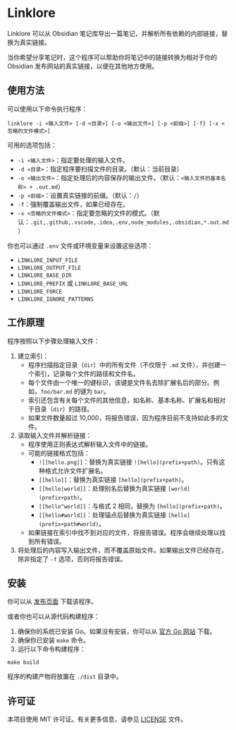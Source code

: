# Linklore

Linklore 可以从 Obsidian 笔记库导出一篇笔记，并解析所有依赖的内部链接，替换为真实链接。

当你希望分享笔记时，这个程序可以帮助你将笔记中的链接转换为相对于你的 Obsidian 发布网站的真实链接，以便在其他地方使用。

## 使用方法

可以使用以下命令执行程序：

```shell
linklore -i <输入文件> [-d <目录>] [-o <输出文件>] [-p <前缀>] [-f] [-x <忽略的文件模式>]
```

可用的选项包括：

- `-i <输入文件>`：指定要处理的输入文件。
- `-d <目录>`：指定程序要扫描文件的目录。（默认：当前目录）
- `-o <输出文件>`：指定处理后的内容保存的输出文件。（默认：`<输入文件的基本名称> + .out.md`）
- `-p <前缀>`：设置真实链接的前缀。（默认：`/`）
- `-f`：强制覆盖输出文件，如果已经存在。
- `-x <忽略的文件模式>`：指定要忽略的文件的模式。（默认：`.git,.github,.vscode,.idea,.env,node_modules,.obsidian,*.out.md`）

你也可以通过 `.env` 文件或环境变量来设置这些选项：

- `LINKLORE_INPUT_FILE`
- `LINKLORE_OUTPUT_FILE`
- `LINKLORE_BASE_DIR`
- `LINKLORE_PREFIX` 或 `LINKLORE_BASE_URL`
- `LINKLORE_FORCE`
- `LINKLORE_IGNORE_PATTERNS`

## 工作原理

程序按照以下步骤处理输入文件：

1. 建立索引：
   - 程序扫描指定目录（`dir`）中的所有文件（不仅限于 `.md` 文件），并创建一个索引，记录每个文件的路径和文件名。
   - 每个文件由一个唯一的键标识，该键是文件名去除扩展名后的部分。例如，`foo/bar.md` 的键为 `bar`。
   - 索引还包含有关每个文件的其他信息，如名称、基本名称、扩展名和相对于目录（`dir`）的路径。
   - 如果文件数量超过 10,000，将报告错误，因为程序目前不支持如此多的文件。
2. 读取输入文件并解析链接：
   - 程序使用正则表达式解析输入文件中的链接。
   - 可能的链接格式包括：
     - `![[hello.png]]`：替换为真实链接 `![hello](prefix+path)`。只有这种格式允许文件扩展名。
     - `[[hello]]`：替换为真实链接 `[hello](prefix+path)`。
     - `[[hello|world]]`：处理别名后替换为真实链接 `[world](prefix+path)`。
     - `[[hello^world]]`：与格式 2 相同，替换为 `[hello](prefix+path)`。
     - `[[hello#world]]`：处理锚点后替换为真实链接 `[hello](prefix+path#world)`。
   - 如果链接在索引中找不到对应的文件，将报告错误。程序会继续处理以找到所有错误。
3. 将处理后的内容写入输出文件，而不覆盖原始文件。如果输出文件已经存在，除非指定了 `-f` 选项，否则将报告错误。

## 安装

你可以从 [发布页面](https://github.com/pluveto/linklore/releases) 下载该程序。

或者你也可以从源代码构建程序：

1. 确保你的系统已安装 Go。如果没有安装，你可以从 [官方 Go 网站](https://golang.org/dl/) 下载。
2. 确保你已安装 `make` 命令。
3. 运行以下命令构建程序：

```shell
make build
```

程序的构建产物将放置在 `./dist` 目录中。

## 许可证

本项目使用 MIT 许可证。有关更多信息，请参见 [LICENSE](./LICENSE) 文件。
